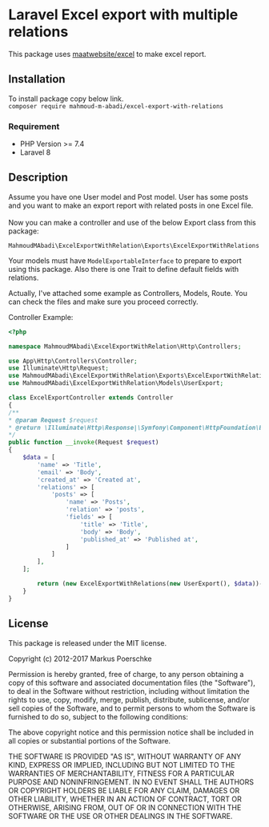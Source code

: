 # Laravel Excel export with multiple relations

This package uses <a href="https://github.com/Maatwebsite/Laravel-Excel" >maatwebsite/excel</a> to make excel report.

## Installation
To install package copy below link. <br />
`composer require mahmoud-m-abadi/excel-export-with-relations`

### Requirement
<ul>
    <li>PHP Version >= 7.4</li>
    <li>Laravel 8</li>
</ul>

## Description
Assume you have one User model and Post model. User has some posts and you want to make an export report with related posts in one Excel file.
<br />
<br />
Now you can make a controller and use of the below Export class from this package:
<br />

`MahmoudMAbadi\ExcelExportWithRelation\Exports\ExcelExportWithRelations`
<br />

Your models must have `ModelExportableInterface` to prepare to export using this package.
Also there is one Trait to define default fields with relations.
<br />

Actually, I've attached some example as Controllers, Models, Route. You can check the files and make sure you proceed correctly.
<br />

Controller Example:
```php
<?php

namespace MahmoudMAbadi\ExcelExportWithRelation\Http\Controllers;

use App\Http\Controllers\Controller;
use Illuminate\Http\Request;
use MahmoudMAbadi\ExcelExportWithRelation\Exports\ExcelExportWithRelations;
use MahmoudMAbadi\ExcelExportWithRelation\Models\UserExport;

class ExcelExportController extends Controller
{
/**
* @param Request $request
* @return \Illuminate\Http\Response|\Symfony\Component\HttpFoundation\BinaryFileResponse
*/
public function __invoke(Request $request)
{
    $data = [
        'name' => 'Title',
        'email' => 'Body',
        'created_at' => 'Created at',
        'relations' => [
            'posts' => [
                'name' => 'Posts',
                'relation' => 'posts',
                'fields' => [
                    'title' => 'Title',
                    'body' => 'Body',
                    'published_at' => 'Published at',
                ]
            ]
        ],
    ];

        return (new ExcelExportWithRelations(new UserExport(), $data))->download('users.xlsx');
    }
}
```

## License

This package is released under the MIT license.

Copyright (c) 2012-2017 Markus Poerschke

Permission is hereby granted, free of charge, to any person obtaining a copy of this software and associated documentation files (the "Software"), to deal in the Software without restriction, including without limitation the rights to use, copy, modify, merge, publish, distribute, sublicense, and/or sell copies of the Software, and to permit persons to whom the Software is furnished to do so, subject to the following conditions:

The above copyright notice and this permission notice shall be included in all copies or substantial portions of the Software.

THE SOFTWARE IS PROVIDED "AS IS", WITHOUT WARRANTY OF ANY KIND, EXPRESS OR IMPLIED, INCLUDING BUT NOT LIMITED TO THE WARRANTIES OF MERCHANTABILITY, FITNESS FOR A PARTICULAR PURPOSE AND NONINFRINGEMENT. IN NO EVENT SHALL THE AUTHORS OR COPYRIGHT HOLDERS BE LIABLE FOR ANY CLAIM, DAMAGES OR OTHER LIABILITY, WHETHER IN AN ACTION OF CONTRACT, TORT OR OTHERWISE, ARISING FROM, OUT OF OR IN CONNECTION WITH THE SOFTWARE OR THE USE OR OTHER DEALINGS IN THE SOFTWARE.
